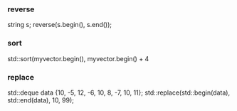 ### reverse

string s;
reverse(s.begin(), s.end());

### sort

std::sort(myvector.begin(), myvector.begin() + 4

### replace

std::deque<int> data {10, -5, 12, -6, 10, 8, -7, 10, 11};
std::replace(std::begin(data), std::end(data), 10, 99);



